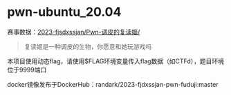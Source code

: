 # pwn-ubuntu_20.04

赛事数据：[2023-fjsdxssjan/Pwn-调皮的复读姬/](https://github.com/CTF-Archives/2023-fjsdxssjan/tree/main/Pwn-%E8%B0%83%E7%9A%AE%E7%9A%84%E5%A4%8D%E8%AF%BB%E5%A7%AC)

> 复读姬是一种调皮的生物，你愿意和她玩游戏吗

本项目使用动态flag，请使用$FLAG环境变量传入flag数据（如CTFd），题目环境位于9999端口

docker镜像发布于DockerHub：randark/2023-fjdxssjan-pwn-fuduji:master